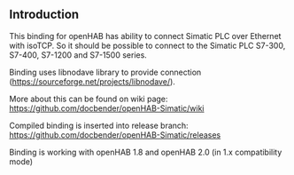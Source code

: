 ## Introduction

This binding for openHAB has ability to connect Simatic PLC over Ethernet with isoTCP. So it should be possible to connect to the Simatic PLC S7-300, S7-400, S7-1200 and S7-1500 series.  

Binding uses libnodave library to provide connection (https://sourceforge.net/projects/libnodave/).

More about this can be found on wiki page: https://github.com/docbender/openHAB-Simatic/wiki

Compiled binding is inserted into release branch: https://github.com/docbender/openHAB-Simatic/releases

Binding is working with openHAB 1.8 and openHAB 2.0 (in 1.x compatibility mode)
